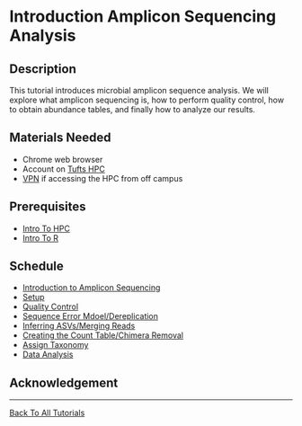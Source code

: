 # Introduction Amplicon Sequencing Analysis

## Description

This tutorial introduces microbial amplicon sequence analysis. We will explore what amplicon sequencing is, how to perform quality control, how to obtain abundance tables, and finally how to analyze our results.

## Materials Needed

- Chrome web browser
- Account on [Tufts HPC](https://access.tufts.edu/research-cluster-account)
- [VPN](https://access.tufts.edu/vpn) if accessing the HPC from off campus

## Prerequisites
- [Intro To HPC](https://tuftsdatalab.github.io/Research_Technology_Bioinformatics/workshops/IntroToHPC/introHPC0.html)
- [Intro To R](https://tuftsdatalab.github.io/Research_Technology_Bioinformatics/workshops/IntroToR/IntroToR.html)

## Schedule

- [Introduction to Amplicon Sequencing](./16STutorial.pdf)
- [Setup](./AmpliconSeq2.md)
- [Quality Control]()
- [Sequence Error Mdoel/Dereplication]()
- [Inferring ASVs/Merging Reads]()
- [Creating the Count Table/Chimera Removal]()
- [Assign Taxonomy]()
- [Data Analysis]()

## Acknowledgement


_______________________________________________________________________________________________________________________________________________________

[Back To All Tutorials](https://tuftsdatalab.github.io/Research_Technology_Bioinformatics/)
